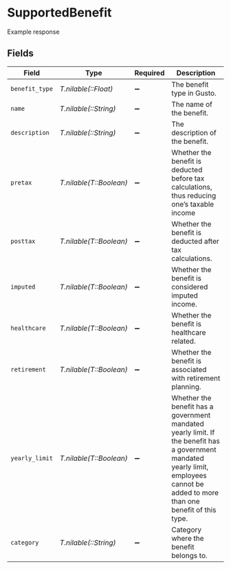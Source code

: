 # SupportedBenefit

Example response


## Fields

| Field                                                                                                                                                                               | Type                                                                                                                                                                                | Required                                                                                                                                                                            | Description                                                                                                                                                                         |
| ----------------------------------------------------------------------------------------------------------------------------------------------------------------------------------- | ----------------------------------------------------------------------------------------------------------------------------------------------------------------------------------- | ----------------------------------------------------------------------------------------------------------------------------------------------------------------------------------- | ----------------------------------------------------------------------------------------------------------------------------------------------------------------------------------- |
| `benefit_type`                                                                                                                                                                      | *T.nilable(::Float)*                                                                                                                                                                | :heavy_minus_sign:                                                                                                                                                                  | The benefit type in Gusto.                                                                                                                                                          |
| `name`                                                                                                                                                                              | *T.nilable(::String)*                                                                                                                                                               | :heavy_minus_sign:                                                                                                                                                                  | The name of the benefit.                                                                                                                                                            |
| `description`                                                                                                                                                                       | *T.nilable(::String)*                                                                                                                                                               | :heavy_minus_sign:                                                                                                                                                                  | The description of the benefit.                                                                                                                                                     |
| `pretax`                                                                                                                                                                            | *T.nilable(T::Boolean)*                                                                                                                                                             | :heavy_minus_sign:                                                                                                                                                                  | Whether the benefit is deducted before tax calculations, thus reducing one’s taxable income                                                                                         |
| `posttax`                                                                                                                                                                           | *T.nilable(T::Boolean)*                                                                                                                                                             | :heavy_minus_sign:                                                                                                                                                                  | Whether the benefit is deducted after tax calculations.                                                                                                                             |
| `imputed`                                                                                                                                                                           | *T.nilable(T::Boolean)*                                                                                                                                                             | :heavy_minus_sign:                                                                                                                                                                  | Whether the benefit is considered imputed income.                                                                                                                                   |
| `healthcare`                                                                                                                                                                        | *T.nilable(T::Boolean)*                                                                                                                                                             | :heavy_minus_sign:                                                                                                                                                                  | Whether the benefit is healthcare related.                                                                                                                                          |
| `retirement`                                                                                                                                                                        | *T.nilable(T::Boolean)*                                                                                                                                                             | :heavy_minus_sign:                                                                                                                                                                  | Whether the benefit is associated with retirement planning.                                                                                                                         |
| `yearly_limit`                                                                                                                                                                      | *T.nilable(T::Boolean)*                                                                                                                                                             | :heavy_minus_sign:                                                                                                                                                                  | Whether the benefit has a government mandated yearly limit. If the benefit has a government mandated yearly limit, employees cannot be added to more than one benefit of this type. |
| `category`                                                                                                                                                                          | *T.nilable(::String)*                                                                                                                                                               | :heavy_minus_sign:                                                                                                                                                                  | Category where the benefit belongs to.                                                                                                                                              |